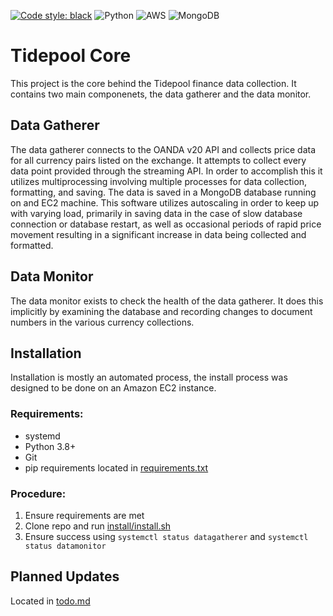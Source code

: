 [![Code style: black](https://img.shields.io/badge/code%20style-black-000000.svg)](https://github.com/psf/black)
![Python](https://img.shields.io/badge/python-3670A0?style=for-the-badge&logo=python&logoColor=ffdd54)
![AWS](https://img.shields.io/badge/AWS-%23FF9900.svg?style=for-the-badge&logo=amazon-aws&logoColor=white)
![MongoDB](https://img.shields.io/badge/MongoDB-%234ea94b.svg?style=for-the-badge&logo=mongodb&logoColor=white)


# Tidepool Core
This project is the core behind the Tidepool finance data collection. It contains two main componenets, the data gatherer  and the data monitor. 

## Data Gatherer

The data gatherer connects to the OANDA v20 API and collects price data for all currency pairs listed on the exchange. It attempts to collect every data point provided through the streaming API. In order to accomplish this it utilizes multiprocessing involving multiple processes for data collection, formatting, and saving. The data is saved in a MongoDB database running on and EC2 machine. This software utilizes autoscaling in order to keep up with varying load, primarily in saving data in the case of slow database connection or database restart, as well as occasional periods of rapid price movement resulting in a significant increase in data being collected and formatted.

## Data Monitor

The data monitor exists to check the health of the data gatherer. It does this implicitly by examining the database and recording changes to document numbers in the various currency collections. 

## Installation

Installation is mostly an automated process, the install process was designed to be done on an Amazon EC2 instance. 

### Requirements:

- systemd
- Python 3.8+
- Git
- pip requirements located in [requirements.txt](requirements.txt)

### Procedure:

1. Ensure requirements are met
2. Clone repo and run [install/install.sh](install/install.sh)
3. Ensure success using `systemctl status datagatherer` and `systemctl status datamonitor`

## Planned Updates
Located in [todo.md](todo.md)
